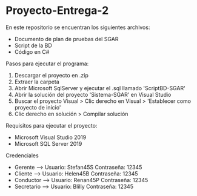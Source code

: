 # Proyecto-Entrega-2
En este repositorio se encuentran los siguientes archivos:
* Documento de plan de pruebas del SGAR
* Script de la BD
* Código en C# 

Pasos para ejecutar el programa:
1. Descargar el proyecto en .zip
2. Extraer la carpeta
3. Abrir Microsoft SqlServer y ejecutar el .sql llamado 'ScriptBD-SGAR'
4. Abrir la solución del proyecto 'Sistema-SGAR' en Visual Studio
5. Buscar el proyecto Visual > Clic derecho en Visual > 'Establecer como proyecto de inicio'
6. Clic derecho en solución > Compilar solución

Requisitos para ejecutar el proyecto:
* Microsoft Visual Studio 2019
* Microsoft SQL Server 2019

Credenciales
* Gerente    -->  Usuario: Stefan45S   Contraseña: 12345
* Cliente    -->  Usuario: Helen45B    Contraseña: 12345
* Conductor  -->  Usuario: Renan45P    Contraseña: 12345
* Secretario -->  Usuario: Blilly      Contraseña: 12345

